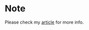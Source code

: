 # Note

Please check my [article](https://blog.josephvelliah.com/deploying-microservices-on-amazon-eks-with-istio) for more info.
